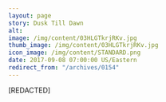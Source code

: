 ```yaml
---
layout: page
story: Dusk Till Dawn
alt:
image: /img/content/03HLGTkrjRKv.jpg
thumb_image: /img/content/03HLGTkrjRKv.jpg
icon_image: /img/content/STANDARD.png
date: 2017-09-08 07:00:00 US/Eastern
redirect_from: "/archives/0154"
---
```

[REDACTED]
